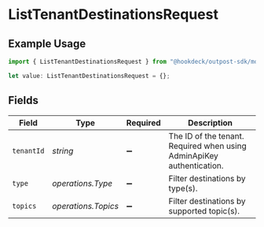 # ListTenantDestinationsRequest

## Example Usage

```typescript
import { ListTenantDestinationsRequest } from "@hookdeck/outpost-sdk/models/operations";

let value: ListTenantDestinationsRequest = {};
```

## Fields

| Field                                                                 | Type                                                                  | Required                                                              | Description                                                           |
| --------------------------------------------------------------------- | --------------------------------------------------------------------- | --------------------------------------------------------------------- | --------------------------------------------------------------------- |
| `tenantId`                                                            | *string*                                                              | :heavy_minus_sign:                                                    | The ID of the tenant. Required when using AdminApiKey authentication. |
| `type`                                                                | *operations.Type*                                                     | :heavy_minus_sign:                                                    | Filter destinations by type(s).                                       |
| `topics`                                                              | *operations.Topics*                                                   | :heavy_minus_sign:                                                    | Filter destinations by supported topic(s).                            |
